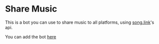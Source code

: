 # Share Music

This is a bot you can use to share music to all platforms, using [song.link](https://odesli.co)'s api.

You can add the bot [here](https://share-music.albedo.me/)
